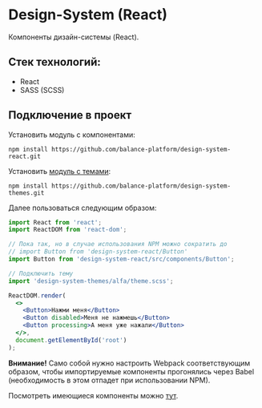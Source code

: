 # Design-System (React)

Компоненты дизайн-системы (React).

## Стек технологий:

- React
- SASS (SCSS)

## Подключение в проект

Установить модуль с компонентами:

```
npm install https://github.com/balance-platform/design-system-react.git
```

Установить [модуль с темами](https://github.com/balance-platform/design-system-themes):

```
npm install https://github.com/balance-platform/design-system-themes.git
```

Далее пользоваться следующим образом:

```jsx
import React from 'react';
import ReactDOM from 'react-dom';

// Пока так, но в случае использования NPM можно сократить до
// import Button from 'design-system-react/Button'
import Button from 'design-system-react/src/components/Button';

// Подключить тему
import 'design-system-themes/alfa/theme.scss';

ReactDOM.render(
  <>
    <Button>Нажми меня</Button>
    <Button disabled>Меня не нажмешь</Button>
    <Button processing>А меня уже нажали</Button>
  </>,
  document.getElementById('root')
);
```

**Внимание!** Само собой нужно настроить Webpack соответствующим образом, чтобы импортируемые компоненты прогонялись через Babel (необходимость в этом отпадет при использовании NPM).

Посмотреть имеющиеся компоненты можно [тут](https://balance-platform.github.io/design-system-react).
